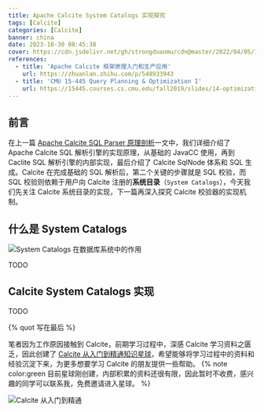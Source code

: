 ```yaml
---
title: Apache Calcite System Catalogs 实现探究
tags: [Calcite]
categories: [Calcite]
banner: china
date: 2023-10-30 08:45:38
cover: https://cdn.jsdelivr.net/gh/strongduanmu/cdn@master/2022/04/05/1649126780.jpg
references:
  - title: 'Apache Calcite 框架原理入门和生产应用'
    url: https://zhuanlan.zhihu.com/p/548933943
  - title: 'CMU 15-445 Query Planning & Optimization I'
    url: https://15445.courses.cs.cmu.edu/fall2019/slides/14-optimization1.pdf
---
```


## 前言

在上一篇 [Apache Calcite SQL Parser 原理剖析](http://localhost:4000/blog/implementation-principle-of-apache-calcite-sql-parser.html)一文中，我们详细介绍了 Apache Calcite SQL 解析引擎的实现原理，从基础的 JavaCC 使用，再到 Caclite SQL 解析引擎的内部实现，最后介绍了 Calcite SqlNode 体系和 SQL 生成。Calcite 在完成基础的 SQL 解析后，第二个关键的步骤就是 SQL 校验，而 SQL 校验则依赖于用户向 Calcite 注册的**系统目录**（`System Catalogs`），今天我们先关注 Calcite 系统目录的实现，下一篇再深入探究 Calcite 校验器的实现机制。

## 什么是 System Catalogs

![System Catalogs 在数据库系统中的作用](https://cdn.jsdelivr.net/gh/strongduanmu/cdn@master/2023/10/30/1698628551.png)

TODO

## Calcite System Catalogs 实现

TODO



{% quot 写在最后 %}

笔者因为工作原因接触到 Calcite，前期学习过程中，深感 Calcite 学习资料之匮乏，因此创建了 [Calcite 从入门到精通知识星球](https://wx.zsxq.com/dweb2/index/group/51128414222814)，希望能够将学习过程中的资料和经验沉淀下来，为更多想要学习 Calcite 的朋友提供一些帮助。
{% note color:green 目前星球刚创建，内部积累的资料还很有限，因此暂时不收费，感兴趣的同学可以联系我，免费邀请进入星球。 %}

![Calcite 从入门到精通](https://cdn.jsdelivr.net/gh/strongduanmu/cdn/blog/202309210909027.png)
